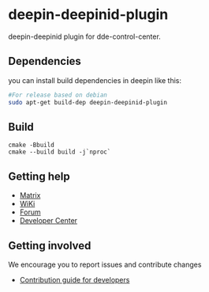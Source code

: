 # deepin-deepinid-plugin

deepin-deepinid plugin for dde-control-center.

## Dependencies

you can install build dependencies in deepin like this:

```bash
#For release based on debian
sudo apt-get build-dep deepin-deepinid-plugin
```

## Build

```
cmake -Bbuild
cmake --build build -j`nproc`
```

## Getting help

* [Matrix](https://matrix.to/#/#deepin-community:matrix.org)
* [WiKi](https://wiki.deepin.org)
* [Forum](https://bbs.deepin.org)
* [Developer Center](https://github.com/linuxdeepin/developer-center/issues) 

## Getting involved

We encourage you to report issues and contribute changes

* [Contribution guide for developers](https://github.com/linuxdeepin/developer-center/wiki/Contribution-Guidelines-for-Developers-en)
